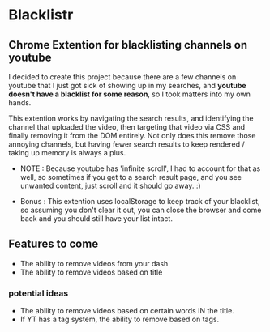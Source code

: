 # Blacklistr
## Chrome Extention for blacklisting channels on youtube

I decided to create this project because there are a few channels on youtube that I just got sick of showing up in my searches, and **youtube doesn't have a blacklist for some reason**, so I took matters into my own hands.

This extention works by navigating the search results, and identifying the channel that uploaded the video, then targeting that video via CSS
and finally removing it from the DOM entirely.
Not only does this remove those annoying channels, but having fewer search results to keep rendered / taking up memory is always a plus.

 - NOTE : Because youtube has 'infinite scroll', I had to account for that as well, so sometimes if you get to a search result page, and you see unwanted content, just scroll and it should go away. :)

 - Bonus : This extention uses localStorage to keep track of your blacklist, so assuming you don't clear it out, you can close the browser and come back and you should still have your list intact.


## Features to come

 - The ability to remove videos from your dash
 - The ability to remove videos based on title

### potential ideas

 - The ability to remove videos based on certain words IN the title.
 - If YT has a tag system, the ability to remove based on tags.
